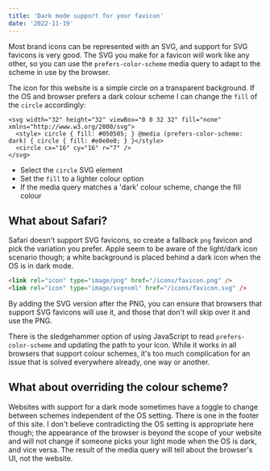 ```yaml
---
title: 'Dark mode support for your favicon'
date: '2022-11-19'
---
```


Most brand icons can be represented with an SVG, and support for SVG favicons is very good. The SVG you make for a favicon will work like any other, so you can use the `prefers-color-scheme` media query to adapt to the scheme in use by the browser.

The icon for this website is a simple circle on a transparent background. If the OS and browser prefers a dark colour scheme I can change the `fill` of the `circle` accordingly:

```SVG
<svg width="32" height="32" viewBox="0 0 32 32" fill="none" xmlns="http://www.w3.org/2000/svg">
  <style> circle { fill: #050505; } @media (prefers-color-scheme: dark) { circle { fill: #e0e0e0; } }</style>
  <circle cx="16" cy="16" r="7" />
</svg>
```

- Select the `circle` SVG element
- Set the `fill` to a lighter colour option
- If the media query matches a 'dark' colour scheme, change the fill colour

## What about Safari?

Safari doesn't support SVG favicons, so create a fallback `png` favicon and pick the variation you prefer. Apple seem to be aware of the light/dark icon scenario though; a white background is placed behind a dark icon when the OS is in dark mode.

```html
<link rel="icon" type="image/png" href="/icons/favicon.png" />
<link rel="icon" type="image/svg+xml" href="/icons/favicon.svg" />
```

By adding the SVG version after the PNG, you can ensure that browsers that support SVG favicons will use it, and those that don't will skip over it and use the PNG.

There is the sledgehammer option of using JavaScript to read `prefers-color-scheme` and updating the path to your icon. While it works in all browsers that support colour schemes, it's too much complication for an issue that is solved everywhere already, one way or another.

## What about overriding the colour scheme?

Websites with support for a dark mode sometimes have a toggle to change between schemes independent of the OS setting. There is one in the footer of this site. I don't believe contradicting the OS setting is appropriate here though; the appearance of the browser is beyond the scope of your website and will not change if someone picks your light mode when the OS is dark, and vice versa. The result of the media query will tell about the browser's UI, not the website.
